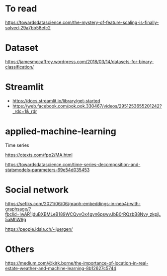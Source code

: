 # To read
https://towardsdatascience.com/the-mystery-of-feature-scaling-is-finally-solved-29a7bb58efc2

# Dataset

https://jamesmccaffrey.wordpress.com/2018/03/14/datasets-for-binary-classification/

# Streamlit

- https://docs.streamlit.io/library/get-started
- https://web.facebook.com/pok.pok.330467/videos/2951253655201242?_rdc=1&_rdr

<!-- https://scikit-learn.org/stable/auto_examples/inspection/plot_linear_model_coefficient_interpretation.html#marginal-dependencies -->

# applied-machine-learning

Time series

https://otexts.com/fpp2/MA.html

https://towardsdatascience.com/time-series-decomposition-and-statsmodels-parameters-69e54d035453

# Social network

https://sefiks.com/2021/06/06/graph-embeddings-in-neo4j-with-graphsage/?fbclid=IwAR1jduBXBMLeB189WCQyvOx4gvn6pswvJbB0rRQzbB8Nvy_zkpjL5aMhW9g

https://people.idsia.ch/~juergen/

# Others

https://medium.com/@kirk.borne/the-importance-of-location-in-real-estate-weather-and-machine-learning-8b12627c5744
